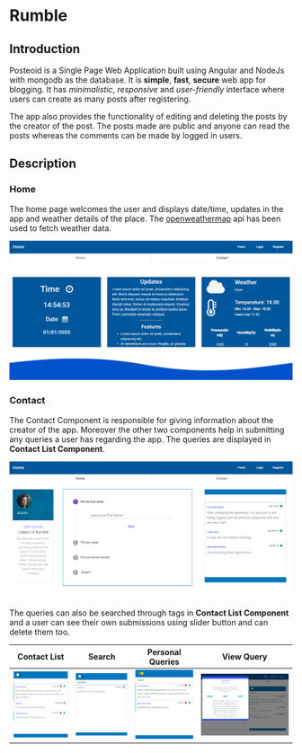 # Rumble

## Introduction

Posteoid is a Single Page Web Application built using Angular and NodeJs with mongodb as the database. It is **simple**, **fast**, **secure** web app for blogging. It has _minimalistic_, _responsive_ and _user-friendly_ interface where users can create as many posts after registering. 

The app also provides the functionality of editing and deleting the posts by the creator of the post. The posts made are public and anyone can read the posts whereas the comments can be made by logged in users. 

## Description

### Home

The home page welcomes the user and displays date/time, updates in the app and weather details of the place. The [openweathermap](https://openweathermap.org/api) api has been used to fetch weather data.

![Home](./readme_images/home_page.png)

### Contact

The Contact Component is responsible for giving information about the creator of the app. Moreover the other two components help in submitting any queries a user has regarding the app. The queries are displayed in **Contact List Component**. 

![Home](./readme_images/contact_component.png)

The queries can also be searched through tags in **Contact List Component** and a user can see their own submissions using slider button and can delete them too.  

Contact List            |  Search            |  Personal Queries            |  View Query
:-------------------------:|:-------------------------:|:-------------------------:|:-------------------------:
![Contact](./readme_images/contact_list1.png)  |  ![Contact](./readme_images/contact_list2.png)  |  ![Contact](./readme_images/contact_list3.png)  |  ![Contact](./readme_images/contact_list4.png)